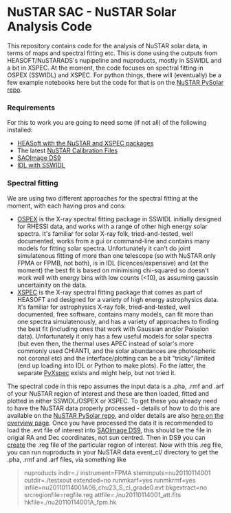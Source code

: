 # NuSTAR SAC - NuSTAR Solar Analysis Code

This repository contains code for the analysis of NuSTAR solar data, in terms of maps and spectral fitting etc. This is done using the outputs from HEASOFT/NuSTARADS's nupipeline and nuproducts, mostly in SSWIDL and a bit in XSPEC. At the moment, the code focuses on spectral fitting in OSPEX (SSWIDL) and XSPEC. For python things, there will (eventually) be a few example notebooks here but the code for that is on the [NuSTAR PySolar repo](https://github.com/NuSTAR/nustar_pysolar).

### Requirements

For this to work you are going to need some (if not all) of the following installed:

* [HEASoft with the NuSTAR and XSPEC packages](http://heasarc.nasa.gov/lheasoft/download.html)
* The latest [NuSTAR Calibration Files](http://heasarc.nasa.gov/docs/heasarc/caldb/nustar/)
* [SAOImage DS9](http://ds9.si.edu/site/Home.html)
* [IDL with SSWIDL](http://www.lmsal.com/solarsoft/ssw_setup.html)

### Spectral fitting

We are using two different approaches for the spectral fitting at the moment, with each having pros and cons:
* [OSPEX](https://hesperia.gsfc.nasa.gov/ssw/packages/spex/doc/ospex_explanation.htm) is the X-ray spectral fitting package in SSWIDL initially designed for RHESSI data, and works with a range of other high energy solar spectra. It's familiar for solar X-ray folk, tried-and-tested, well documented, works from a gui or command-line and contains many models for fitting solar spectra. Unfortunately it can't do joint simulatenous fitting of more than one telescope (so with NuSTAR only FPMA or FPMB, not both), is in IDL (licences/expensive) and (at the moment) the best fit is based on minimising chi-squared so doesn't work well with energy bins with low counts (<10), as assuming gaussin uncertainity on the data.
* [XSPEC](https://heasarc.gsfc.nasa.gov/xanadu/xspec/) is the X-ray spectral fitting package that comes as part of HEASOFT and designed for a variety of high energy astrophysics data. It's familiar for astrophysics X-ray folk, tried-and-tested, well documented, free software, contains many models, can fit more than one spectra simulatenously, and has a variety of approaches to finding the best fit (including ones that work with Gaussian and/or Poission data). Unfortunately it only has a few useful models for solar spectra (but even then, the thermal uses APEC instead of solar's more commonly used CHIANTI, and the solar abundances are photospheric not coronal etc) and the interface/plotting can be a bit "tricky"/limited (end up loading into IDL or Python to make plots). Fo the latter, the separate [PyXspec](https://heasarc.gsfc.nasa.gov/xanadu/xspec/python/html/index.html) exists and might help, but not tried it.

The spectral code in this repo assumes the input data is a .pha, .rmf and .arf of your NuSTAR region of interest and these are then loaded, fitted and plotted in either SSWIDL/OSPEX or XSPEC. To get these you already need to have the NuSTAR data properly processed - details of how to do this are available on the [NuSTAR PySolar repo](https://github.com/NuSTAR/nustar_pysolar), and older details are also [here on the overview page](https://github.com/ianan/nsigh_all). Once you have processed the data it is recommended to load the .evt file of interest into [SAOImage DS9](http://ds9.si.edu/site/Home.html), this should be the file in origial RA and Dec coordinates, not sun centred. Then in DS9 you can [create](http://ds9.si.edu/doc/ref/region.html) the .reg file of the particular region of interest. Now with this .reg file, you can run nuproducts in your NuSTAR data event_cl/ directory to get the .pha, .rmf and .arf files, via something like 
>nuproducts indir=./ instrument=FPMA steminputs=nu20110114001 outdir=./testxout extended=no runmkarf=yes runmkrmf=yes infile=nu20110114001A06_chu23_S_cl_grade0.evt bkgextract=no srcregionfile=regfile.reg attfile=./nu20110114001_att.fits hkfile=./nu20110114001A_fpm.hk
